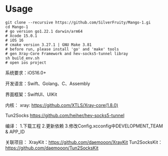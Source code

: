 
# Usage
```shell
git clone --recursive https://github.com/SilverFruity/Mango-1.gi
cd Mango-1
# go version go1.22.1 darwin/arm64
# Xcode 15.0.1
# iOS 16
# cmake version 3.27.1 | GNU Make 3.81
# before run, please install 'go' and 'make' tools
# gen Xray-Core Framework and hev-socks5-tunnel libray
sh build_env.sh
# open ios project
```

系统要求：iOS16.0+

开发语言：Swift、Golang、C、Assembly

界面框架：SwiftUI、UIKit

内核：
    xray: https://github.com/XTLS/Xray-core(1.8.0)

Tun2Socks
    https://github.com/heiher/hev-socks5-tunnel
    
编译：
    1.下载工程
    2.更新依赖
    3.修改Config.xcconfig中DEVELOPMENT_TEAM & APP_ID
  
关联项目：
    XrayKit：https://github.com/daemooon/XrayKit
    Tun2SocksKit：https://github.com/daemooon/Tun2SocksKit

